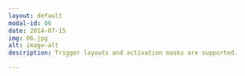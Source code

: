 ```yaml
---
layout: default
modal-id: 06
date: 2014-07-15
img: 06.jpg
alt: image-alt
description: Trigger layouts and activation masks are supported.

---
```


